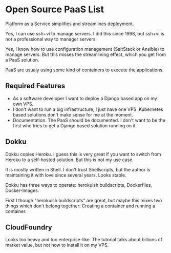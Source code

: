 # Open Source PaaS List

Platform as a Service simplifies and streamlines deployment.

Yes, I can use ssh+vi to manage servers. I did this since 1998, but ssh+vi is not 
a professional way to manager servers.

Yes, I know how to use configuration management (SaltStack or Ansible) to manage servers. But this misses
the streamlining effect, which you get from a PaaS solution.

PaaS are usualy using some kind of containers to execute the applications.

## Required Features

* As a software developer I want to deploy a Django based app on my own VPS.
* I don't want to run a big infrastructure, I just have one VPS. Kubernetes based solutions don't make sense for me at the moment.
* Documentation. The PaaS should be documented. I don't want to be the first who tries to get a Django based solution running on it.

## Dokku

Dokku copies Heroku. I guess this is very great if you want to switch from Heroku to a self-hosted solution. But this
is not my use case.

It is mostly written in Shell. I don't trust Shellscripts, but the author is maintaining it with love since several years. Looks stable.

Dokku has three ways to operate: herokuish buildscripts, Dockerfiles, Docker-Images.

First I though "herokuish buildscripts" are great, but maybe this mixes two things which don't belong together: Creating a container and running a container.


## CloudFoundry

Looks too heavy and too enterprise-like. The tutorial talks about billions of market value, but not how to install it on my VPS.

